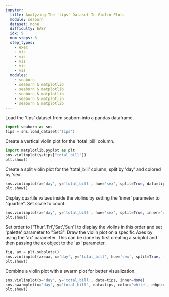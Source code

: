 ```yaml
---
jupyter:
  title: Analyzing The 'tips' Dataset In Violin Plots
  module: seaborn
  dataset: none
  difficulty: EASY
  idx: 9
  num_steps: 6
  step_types:
    - exec
    - vis
    - vis
    - vis
    - vis
    - vis
  modules: 
    - seaborn
    - seaborn & matplotlib
    - seaborn & matplotlib
    - seaborn & matplotlib
    - seaborn & matplotlib
    - seaborn & matplotlib
---
```



Load the 'tips' dataset from seaborn into a pandas dataframe.
```python
import seaborn as sns
tips = sns.load_dataset('tips')
```

Create a vertical violin plot for the 'total_bill' column.
```python
import matplotlib.pyplot as plt
sns.violinplot(y=tips["total_bill"])
plt.show()
```

Create a split violin plot for the 'total_bill' column, split by 'day' and colored by 'sex'.
```python
sns.violinplot(x='day', y='total_bill', hue='sex', split=True, data=tips)
plt.show()
```

Display quartile values inside the violins by setting the 'inner' parameter to "quartile". Set scale to count.
```python
sns.violinplot(x='day', y='total_bill', hue='sex', split=True, inner="quartile", scale="count", data=tips)
plt.show()
```

Set order to ['Thur','Fri','Sat','Sun'] to display the violins in this order and set 'palette' parameter to "Set3". Draw the violin plot on a specific Axes by using the 'ax' parameter. This can be done by first creating a subplot and then passing the ax object to the 'ax' parameter.
```python
fig, ax = plt.subplots()
sns.violinplot(ax=ax, x='day', y='total_bill', hue='sex', split=True, inner="quartile", scale="count", order=['Thur','Fri','Sat','Sun'], palette="Set3", data=tips)
plt.show()
```

Combine a violin plot with a swarm plot for better visualization.
```python
sns.violinplot(x='day', y='total_bill', data=tips, inner=None)
sns.swarmplot(x='day', y='total_bill', data=tips, color='white', edgecolor='gray')
plt.show()
```
